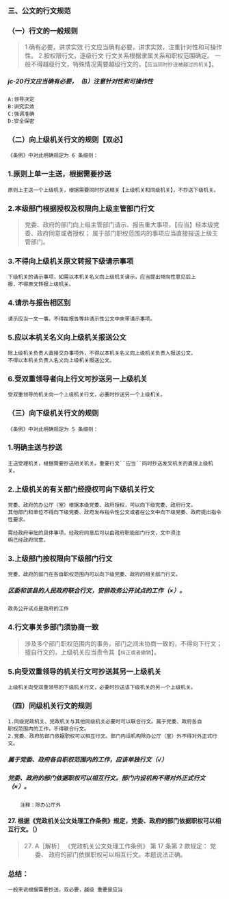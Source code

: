 ### 三、公文的行文规范 

### （一）行文的一般规则
>   1.确有必要，讲求实效
        行文应当确有必要，讲求实效，注重针对性和可操作性。
    2.按权限行文，逐级行文
        行文关系根据隶属关系和职权范围确定。
        一般不得越级行文，特殊情况需要越级行文的，【`应当同时抄送被越过的机关`】。

##### jc-20行文应当确有必要，（B）注意针对性和可操作性
    A:领导决定
    B:讲究实效
    C:强调准确
    D:安全保密

### （二）向上级机关行文的规则【双必】
    《条例》中对此明确规定为 6 条细则：

### 1.原则上单一主送，根据需要抄送
    原则上主送一个上级机关，根据需要同时抄送相关【上级机关和同级机关】，不抄送下级机关。

### 2.本级部门根据授权及权限向上级主管部门行文
>   党委、政府的部门向上级主管部门请示、报告重大事项，【应当】经本级党委、政府同意或者授权；
    属于部门职权范围内的事项应当直接报送上级主管部门。

### 3.不得向上级机关原文转报下级请示事项
    下级机关的请示事项，如需以本机关名义向上级机关请示，应当提出倾向性意见后上
    报，不得原文转报上级机关。

### 4.请示与报告相区别
    请示应当一文一事。不得在报告等非请示性公文中夹带请示事项。

### 5.应以本机关名义向上级机关报送公文
    除上级机关负责人直接交办事项外，不得以本机关名义向上级机关负责人报送公文，
    不得以本机关负责人名义向上级机关报送公文。

### 6.受双重领导者向上行文可抄送另一上级机关
    受双重领导的机关向一个上级机关行文，必要时抄送另一个上级机关。
    

### （三）向下级机关行文的规则
    《条例》中对此明确规定为 5 条细则：
### 1.明确主送与抄送
    主送受理机关，根据需要抄送相关机关。重要行文``应当``同时抄送发文机关的直接上级机关。

### 2.上级机关的有关部门经授权可向下级机关行文
    党委、政府的办公厅（室）根据本级党委、政府授权，可以向下级党委、政府行文，
    其他部门和单位不得向下级党委、政府发布指令性公文或者在公文中向下级党委、政府提出指令性要求。

    需经政府审批的具体事项，经政府同意后可以由政府职能部门行文，文中须注
    明已经政府同意。

### 3.上级部门按权限向下级部门行文
    党委、政府的部门在各自职权范围内可以向下级党委、政府的相关部门行文。

##### 区委和该县的人民政府联合行文，安排政务公开试点的工作（×）。
    政务公开试点是政府的工作



### 4.行文事关多部门须协商一致
>   涉及多个部门职权范围内的事务，部门之间未协商一致的，不得向下行文；
    擅自行文的，上级机关应当责令其【`纠正或者撤销`】。

### 5.向受双重领导的机关行文可抄送其另一上级机关
    上级机关向受双重领导的下级机关行文，必要时抄送该下级机关的另一个上级机关。

### （四）同级机关行文的规则
    1.同级党政机关、党政机关与其他同级机关必要时可以联合行文。属于党委、政府各自
    职权范围内的工作，不得联合行文。
    2.党委、政府的部门依据职权可以相互行文。部门内设机构除办公厅（室）外不得对外正式行文。

##### 属于党委、政府各自职权范围内的工作，应该单独行文（√）
##### 党委、政府的部门依据职权可以相互行文。部门内设机构不得对外正式行文（×）。
        注释：除办公厅外

#### 27. 根据《党政机关公文处理工作条例》规定，党委、政府的部门依据职权可以相互行文。（）
>   27. A［解析］ 《党政机关公文处理工作条例》 第 17 条第 2 款规定： 党委、
    政府的部门依据职权可以相互行文。本题说法正确。

### 总结：
    一般来说根据需要抄送，双必要，越级 重要是应当

    